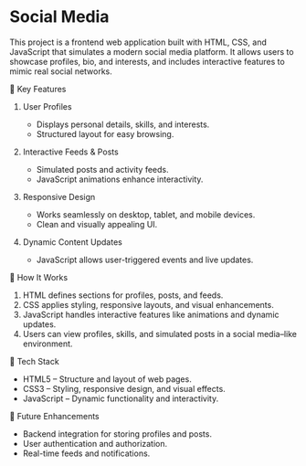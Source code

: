 #  Social Media 

This project is a frontend web application built with HTML, CSS, and JavaScript that simulates a modern social media platform. It allows users to showcase profiles, bio, and interests, and includes interactive features to mimic real social networks.

🔹 Key Features

1. User Profiles

   * Displays personal details, skills, and interests.
   * Structured layout for easy browsing.

2. Interactive Feeds & Posts

   * Simulated posts and activity feeds.
   * JavaScript animations enhance interactivity.

3. Responsive Design

   * Works seamlessly on desktop, tablet, and mobile devices.
   * Clean and visually appealing UI.

4. Dynamic Content Updates

   * JavaScript allows user-triggered events and live updates.


🔹 How It Works

1. HTML defines sections for profiles, posts, and feeds.
2. CSS applies styling, responsive layouts, and visual enhancements.
3. JavaScript handles interactive features like animations and dynamic updates.
4. Users can view profiles, skills, and simulated posts in a social media–like environment.


🔹 Tech Stack

* HTML5 – Structure and layout of web pages.
* CSS3 – Styling, responsive design, and visual effects.
* JavaScript – Dynamic functionality and interactivity.


🔹 Future Enhancements

* Backend integration for storing profiles and posts.
* User authentication and authorization.
* Real-time feeds and notifications.
